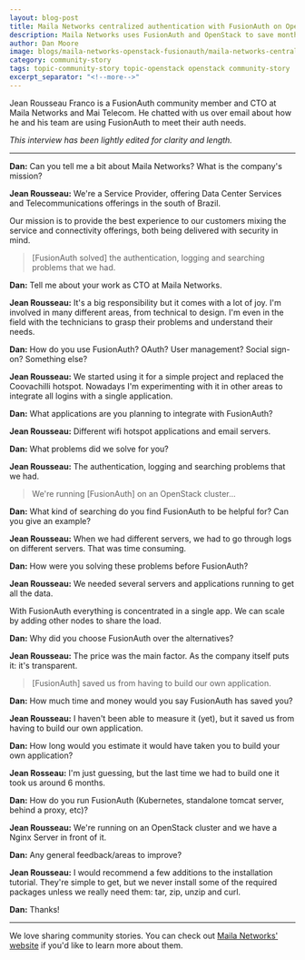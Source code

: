 ```yaml
---
layout: blog-post
title: Maila Networks centralized authentication with FusionAuth on OpenStack
description: Maila Networks uses FusionAuth and OpenStack to save months of development time.
author: Dan Moore
image: blogs/maila-networks-openstack-fusionauth/maila-networks-centralized-authentication-with-fusionauth-on-openstack-header-image.png
category: community-story
tags: topic-community-story topic-openstack openstack community-story
excerpt_separator: "<!--more-->"
---
```


Jean Rousseau Franco is a FusionAuth community member and CTO at Maila Networks and Mai Telecom. He chatted with us over email about how he and his team are using FusionAuth to meet their auth needs. 

<!--more-->

*This interview has been lightly edited for clarity and length.*

-------

**Dan:** Can you tell me a bit about Maila Networks? What is the company's mission?

**Jean Rousseau:** We're a Service Provider, offering Data Center Services and Telecommunications offerings in the south of Brazil.

Our mission is to provide the best experience to our customers mixing the service and connectivity offerings, both being delivered with security in mind.

> [FusionAuth solved] the authentication, logging and searching problems that we had.

**Dan:** Tell me about your work as CTO at Maila Networks.

**Jean Rousseau:** It's a big responsibility but it comes with a lot of joy. I'm involved in many different areas, from technical to design. I'm even in the field with the technicians to grasp their problems and understand their needs.

**Dan:** How do you use FusionAuth? OAuth? User management? Social sign-on? Something else?
        
**Jean Rousseau:** We started using it for a simple project and replaced the Coovachilli hotspot. Nowadays I'm experimenting with it in other areas to integrate all logins with a single application.

**Dan:** What applications are you planning to integrate with FusionAuth?

**Jean Rousseau:** Different wifi hotspot applications and email servers.

**Dan:** What problems did we solve for you?

**Jean Rousseau:** The authentication, logging and searching problems that we had.

> We're running [FusionAuth] on an OpenStack cluster...

**Dan:** What kind of searching do you find FusionAuth to be helpful for? Can you give an example?

**Jean Rousseau:** When we had different servers, we had to go through logs on different servers. That was time consuming.

**Dan:** How were you solving these problems before FusionAuth?

**Jean Rousseau:** We needed several servers and applications running to get all the data. 

With FusionAuth everything is concentrated in a single app. We can scale by adding other nodes to share the load.

**Dan:** Why did you choose FusionAuth over the alternatives?

**Jean Rousseau:** The price was the main factor. As the company itself puts it: it's transparent.

> [FusionAuth] saved us from having to build our own application.

**Dan:** How much time and money would you say FusionAuth has saved you?

**Jean Rousseau:** I haven't been able to measure it (yet), but it saved us from having to build our own application.

**Dan:** How long would you estimate it would have taken you to build your own application? 

**Jean Rosseau:** I'm just guessing, but the last time we had to build one it took us around 6 months.

**Dan:** How do you run FusionAuth (Kubernetes, standalone tomcat server, behind a proxy, etc)?
        
**Jean Rousseau:** We're running on an OpenStack cluster and we have a Nginx Server in front of it.

**Dan:** Any general feedback/areas to improve?

**Jean Rousseau:** I would recommend a few additions to the installation tutorial. They're simple to get, but we never install some of the required packages unless we really need them: tar, zip, unzip and curl.

**Dan:** Thanks!

-------

We love sharing community stories. You can check out [Maila Networks' website](https://maila.com.br/) if you'd like to learn more about them.
